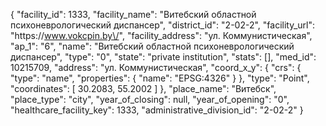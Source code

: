 {
    "facility_id": 1333,
    "facility_name": "Витебский областной психоневрологический диспансер",
    "district_id": "2-02-2",
    "facility_url": "https:\/\/www.vokcpin.by\/",
    "facility_address": "ул. Коммунистическая",
    "ap_1": "6",
    "name": "Витебский областной психоневрологический диспансер",
    "type": "0",
    "state": "private institution",
    "stats": [],
    "med_id": 10215709,
    "address": "ул. Коммунистическая",
    "coord_x_y": {
        "crs": {
            "type": "name",
            "properties": {
                "name": "EPSG:4326"
            }
        },
        "type": "Point",
        "coordinates": [
            30.2083,
            55.2002
        ]
    },
    "place_name": "Витебск",
    "place_type": "city",
    "year_of_closing": null,
    "year_of_opening": "0",
    "healthcare_facility_key": 1333,
    "administrative_division_id": "2-02-2"
}